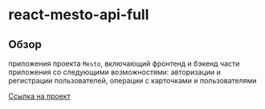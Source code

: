 # react-mesto-api-full
## Обзор

приложения проекта `Mesto`, включающий фронтенд и бэкенд части приложения со следующими возможностями: авторизации и регистрации пользователей, операции с карточками и пользователями

[Ссылка на проект](https://denwer81.github.io/react-mesto-auth/)
